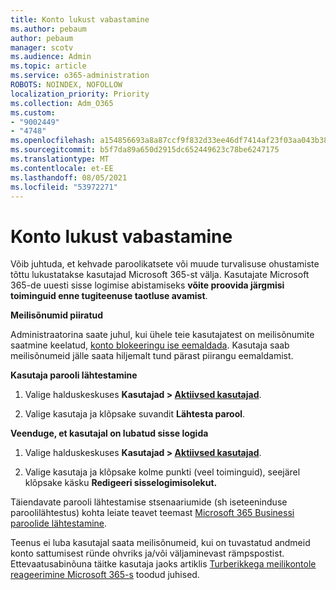 ```yaml
---
title: Konto lukust vabastamine
ms.author: pebaum
author: pebaum
manager: scotv
ms.audience: Admin
ms.topic: article
ms.service: o365-administration
ROBOTS: NOINDEX, NOFOLLOW
localization_priority: Priority
ms.collection: Adm_O365
ms.custom:
- "9002449"
- "4748"
ms.openlocfilehash: a154856693a8a87ccf9f832d33ee46df7414af23f03aa043b38e6a6c64d5ebaa
ms.sourcegitcommit: b5f7da89a650d2915dc652449623c78be6247175
ms.translationtype: MT
ms.contentlocale: et-EE
ms.lasthandoff: 08/05/2021
ms.locfileid: "53972271"
---
```

# <a name="unlocking-an-account"></a>Konto lukust vabastamine

Võib juhtuda, et kehvade paroolikatsete või muude turvalisuse ohustamiste tõttu lukustatakse kasutajad Microsoft 365-st välja. Kasutajate Microsoft 365-de uuesti sisse logimise abistamiseks **võite proovida järgmisi toiminguid enne tugiteenuse taotluse avamist**. 

**Meilisõnumid piiratud**

Administraatorina saate juhul, kui ühele teie kasutajatest on meilisõnumite saatmine keelatud, [konto blokeeringu ise eemaldada](/microsoft-365/security/office-365-security/removing-user-from-restricted-users-portal-after-spam). Kasutaja saab meilisõnumeid jälle saata hiljemalt tund pärast piirangu eemaldamist.

**Kasutaja parooli lähtestamine**

1. Valige halduskeskuses **Kasutajad > [Aktiivsed kasutajad](https://admin.microsoft.com/Adminportal/Home?source=applauncher#/users)**.

2. Valige kasutaja ja klõpsake suvandit **Lähtesta parool**.

**Veenduge, et kasutajal on lubatud sisse logida**

1. Valige halduskeskuses **Kasutajad > [Aktiivsed kasutajad](https://admin.microsoft.com/Adminportal/Home?source=applauncher#/users)**.

2. Valige kasutaja ja klõpsake kolme punkti (veel toiminguid), seejärel klõpsake käsku **Redigeeri sisselogimisolekut.**

Täiendavate parooli lähtestamise stsenaariumide (sh iseteeninduse paroolilähtestus) kohta leiate teavet teemast [Microsoft 365 Businessi paroolide lähtestamine](/microsoft-365/admin/add-users/reset-passwords).

Teenus ei luba kasutajal saata meilisõnumeid, kui on tuvastatud andmeid konto sattumisest ründe ohvriks ja/või väljaminevast rämpspostist. Ettevaatusabinõuna täitke kasutaja jaoks artiklis [Turberikkega meilikontole reageerimine Microsoft 365-s](/microsoft-365/security/office-365-security/responding-to-a-compromised-email-account) toodud juhised.
